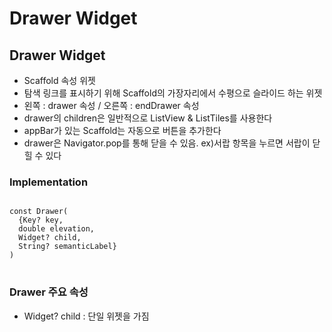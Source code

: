 # Drawer Widget

## Drawer Widget
  - Scaffold 속성 위젯
  - 탐색 링크를 표시하기 위해 Scaffold의 가장자리에서 수평으로 슬라이드 하는 위젯
  - 왼쪽 : drawer 속성 / 오른쪽 : endDrawer 속성
  - drawer의 children은 일반적으로 ListView & ListTiles를 사용한다
  - appBar가 있는 Scaffold는 자동으로 버튼을 추가한다
  - drawer은 Navigator.pop를 통해 닫을 수 있음. ex)서랍 항목을 누르면 서랍이 닫힐 수 있다

### Implementation
<pre>
<code>
const Drawer(
  {Key? key,
  double elevation,
  Widget? child,
  String? semanticLabel}
)
</code>
</pre>

### Drawer 주요 속성
- Widget? child : 단일 위젯을 가짐
